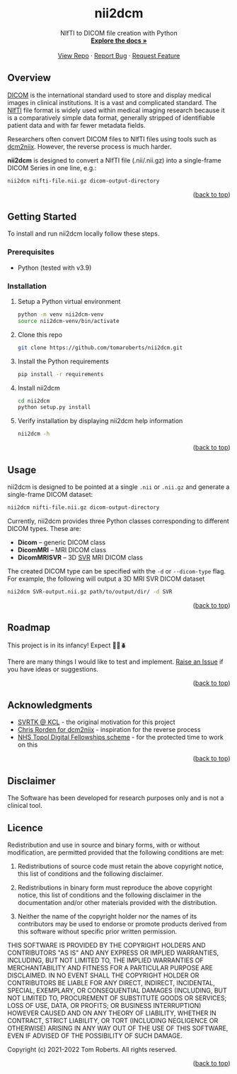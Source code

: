 <!-- back to top link -->
<a name="readme-top"></a>


<!-- PROJECT LOGO -->
<br />
<div align="center">

<h1 align="center">nii2dcm</h1>

  <p align="center">
    NIfTI to DICOM file creation with Python
    <br />
    <a href="https://github.com/tomaroberts/nii2dcm"><strong>Explore the docs »</strong></a>
    <br />
    <br />
    <a href="https://github.com/tomaroberts/nii2dcm">View Repo</a>
    ·
    <a href="https://github.com/tomaroberts/nii2dcm/issues">Report Bug</a>
    ·
    <a href="https://github.com/tomaroberts/nii2dcm/issues">Request Feature</a>
  </p>
</div>


<!-- Overview -->
## Overview

[DICOM](https://www.dicomstandard.org/) is the international standard used to store and display medical images in 
clinical institutions. It is a vast and complicated standard. The 
[NIfTI](https://brainder.org/2012/09/23/the-nifti-file-format/) file format is widely used within medical imaging 
research because it is a comparatively simple data format, generally stripped of identifiable patient data and with far 
fewer metadata fields.

Researchers often convert DICOM files to NIfTI files using tools such as 
[dcm2niix](https://github.com/rordenlab/dcm2niix/). However, the reverse process is much harder.

**nii2dcm** is designed to convert a NIfTI file (.nii/.nii.gz) into a single-frame DICOM Series in one line, e.g.:

```sh
nii2dcm nifti-file.nii.gz dicom-output-directory
```

<p align="right">(<a href="#readme-top">back to top</a>)</p>


<!-- GETTING STARTED -->
## Getting Started

To install and run nii2dcm locally follow these steps.

### Prerequisites

* Python (tested with v3.9)


### Installation

1. Setup a Python virtual environment
   ```sh
   python -m venv nii2dcm-venv
   source nii2dcm-venv/bin/activate
   ```
2. Clone this repo
   ```sh
   git clone https://github.com/tomaroberts/nii2dcm.git
   ```
3. Install the Python requirements
   ```sh
   pip install -r requirements
   ```
4. Install nii2dcm
   ```sh
   cd nii2dcm
   python setup.py install
   ```
5. Verify installation by displaying nii2dcm help information
   ```sh
   nii2dcm -h
   ```

<p align="right">(<a href="#readme-top">back to top</a>)</p>



<!-- USAGE EXAMPLES -->
## Usage

nii2dcm is designed to be pointed at a single `.nii` or `.nii.gz` and generate a single-frame DICOM dataset:

```sh
nii2dcm nifti-file.nii.gz dicom-output-directory
```

Currently, nii2dcm provides three Python classes corresponding to different DICOM types. These are:
* **Dicom** – generic DICOM class
* **DicomMRI** – MRI DICOM class
* **DicomMRISVR** – 3D [SVR](https://svrtk.github.io/) MRI DICOM class

The created DICOM type can be specified with the `-d` or `--dicom-type` flag. For example, the following will output a 
3D MRI SVR DICOM dataset
```sh
nii2dcm SVR-output.nii.gz path/to/output/dir/ -d SVR
```

<p align="right">(<a href="#readme-top">back to top</a>)</p>


<!-- ROADMAP -->
## Roadmap

This project is in its infancy! Expect :bug::ant::beetle:

There are many things I would like to test and implement. 
[Raise an Issue](https://github.com/tomaroberts/nii2dcm/issues) if you have ideas or suggestions.

<p align="right">(<a href="#readme-top">back to top</a>)</p>


<!-- ACKNOWLEDGMENTS -->
## Acknowledgments

* [SVRTK @ KCL](https://svrtk.github.io/) - the original motivation for this project
* [Chris Rorden for dcm2niix](https://github.com/rordenlab/dcm2niix/) - inspiration for the reverse process
* [NHS Topol Digital Fellowships scheme](https://topol.hee.nhs.uk/digital-fellowships/) - for the protected time to work 
on this

<p align="right">(<a href="#readme-top">back to top</a>)</p>


<!-- DISCLAIMER -->
## Disclaimer 
The Software has been developed for research purposes only and is not a clinical tool.


<!-- Licence -->
## Licence 

Redistribution and use in source and binary forms, with or without modification, are permitted provided that the 
following conditions are met:

1. Redistributions of source code must retain the above copyright notice, this list of conditions and the following disclaimer.

2. Redistributions in binary form must reproduce the above copyright notice, this list of conditions and the following disclaimer in the documentation and/or other materials provided with the distribution.

3. Neither the name of the copyright holder nor the names of its contributors may be used to endorse or promote products derived from this software without specific prior written permission.

THIS SOFTWARE IS PROVIDED BY THE COPYRIGHT HOLDERS AND CONTRIBUTORS "AS IS" AND ANY EXPRESS OR IMPLIED WARRANTIES, 
INCLUDING, BUT NOT LIMITED TO, THE IMPLIED WARRANTIES OF MERCHANTABILITY AND FITNESS FOR A PARTICULAR PURPOSE ARE 
DISCLAIMED. IN NO EVENT SHALL THE COPYRIGHT HOLDER OR CONTRIBUTORS BE LIABLE FOR ANY DIRECT, INDIRECT, INCIDENTAL, 
SPECIAL, EXEMPLARY, OR CONSEQUENTIAL DAMAGES (INCLUDING, BUT NOT LIMITED TO, PROCUREMENT OF SUBSTITUTE GOODS OR 
SERVICES; LOSS OF USE, DATA, OR PROFITS; OR BUSINESS INTERRUPTION) HOWEVER CAUSED AND ON ANY THEORY OF LIABILITY, 
WHETHER IN CONTRACT, STRICT LIABILITY, OR TORT (INCLUDING NEGLIGENCE OR OTHERWISE) ARISING IN ANY WAY OUT OF THE USE OF 
THIS SOFTWARE, EVEN IF ADVISED OF THE POSSIBILITY OF SUCH DAMAGE.

Copyright (c) 2021-2022 Tom Roberts. All rights reserved.

<p align="right">(<a href="#readme-top">back to top</a>)</p>
